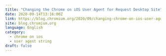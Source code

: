 ```yaml
---
title: "Changing the Chrome on iOS User Agent for Request Desktop Site"
date: 2020-09-14T13:16:00Z
link: https://blog.chromium.org/2020/09/changing-chrome-on-ios-user-agent-for.html?utm_medium=RSS&utm_source=news.12bit.vn
site: blog.chromium.org
language: English
category:
  - chrome on ios
  - user agent string
draft: false
---
```

